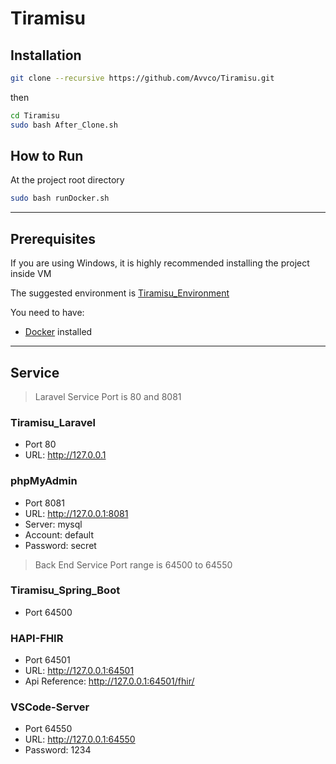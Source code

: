 # Tiramisu

## Installation

``` bash
git clone --recursive https://github.com/Avvco/Tiramisu.git 
```

then

```bash
cd Tiramisu
sudo bash After_Clone.sh
```

## How to Run

At the project root directory

```bash
sudo bash runDocker.sh
```

---

## Prerequisites

If you are using Windows, it is highly recommended installing the project inside VM

The suggested environment is [Tiramisu_Environment](https://github.com/Avvco/Tiramisu_Environment)

You need to have:

- [Docker](https://www.docker.com/) installed

---

## Service

> Laravel Service Port is 80 and 8081

### Tiramisu_Laravel

- Port 80
- URL: <http://127.0.0.1>

### phpMyAdmin

- Port 8081
- URL: <http://127.0.0.1:8081>
- Server: mysql
- Account: default
- Password: secret

> Back End Service Port range is 64500 to 64550

### Tiramisu_Spring_Boot

- Port
64500

### HAPI-FHIR

- Port 64501
- URL: <http://127.0.0.1:64501>
- Api Reference: <http://127.0.0.1:64501/fhir/>

### VSCode-Server

- Port 64550
- URL: <http://127.0.0.1:64550>
- Password: 1234
